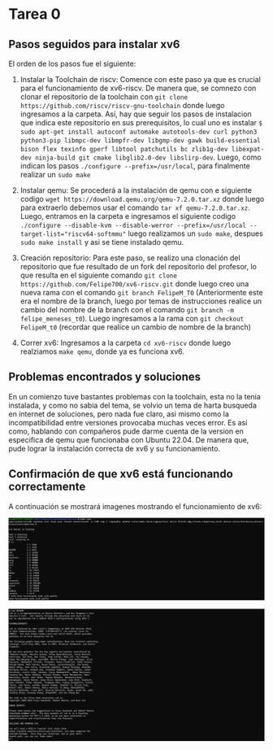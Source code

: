 # Tarea 0

## Pasos seguidos para instalar xv6

El orden de los pasos fue el siguiente:

1. Instalar la Toolchain de riscv: Comence con este paso ya que es crucial para el funcionamiento de xv6-riscv. De manera que, se comnezo con clonar el repositorio de la toolchain con `git clone https://github.com/riscv/riscv-gnu-toolchain` donde luego ingresamos a la carpeta. Así, hay que seguir los pasos de instalacion que indica este repositorio en sus prerequisitos, lo cual uno es instalar `$ sudo apt-get install autoconf automake autotools-dev curl python3 python3-pip libmpc-dev libmpfr-dev libgmp-dev gawk build-essential bison flex texinfo gperf libtool patchutils bc zlib1g-dev libexpat-dev ninja-build git cmake libglib2.0-dev libslirp-dev`. Luego, como indican los pasos `./configure --prefix=/usr/local`, para finalmente realizar un `sudo make`

2. Instalar qemu: Se procederá a la instalación de qemu con e siguiente codigo `wget https://download.qemu.org/qemu-7.2.0.tar.xz` donde luego para extraerlo debemos usar el comando `tar xf qemu-7.2.0.tar.xz`. Luego, entramos en la carpeta e ingresamos el siguiente codigo `./configure --disable-kvm --disable-werror --prefix=/usr/local --target-list="riscv64-softmmu"` luego realizamos un `sudo make`, despues `sudo make install` y asi se tiene instalado qemu.

3. Creación repositorio: Para este paso, se realizo una clonación del repositorio que fue resultado de un fork del repositorio del profesor, lo que resulta en el siguiente comando `git clone https://github.com/Felipe700/xv6-riscv.git` donde luego creo una nueva rama con el comando `git branch FelipeM_T0` (Anteriormente este era el nombre de la branch, luego por temas de instrucciones realice un cambio del nombre de la branch con el comando `git branch -m felipe_meneses_t0`). Luego ingresamos a la rama con `git checkout FelipeM_t0` (recordar que realice un cambio de nombre de la branch)

4. Correr xv6: Ingresamos a la carpeta `cd xv6-riscv` donde luego realziamos `make qemu`, donde ya es funciona xv6.


## Problemas encontrados y soluciones

En un comienzo tuve bastantes problemas con la toolchain, esta no la tenia instalada, y como no sabia del tema, se volvio un tema de harta busqueda en internet de soluciones, pero nada fue claro, asi mismo como la incompatibilidad entre versiones provocaba muchas veces error. Es así como, hablando con compañeros pude darme cuenta de la version en especifica de qemu que funcionaba con Ubuntu 22.04. De manera que, pude lograr la instalación correcta de xv6 y su funcionamiento.


## Confirmación de que xv6 está funcionando correctamente

A continuación se mostrará imagenes mostrando el funcionamiento de xv6:

![Evidencia1](qemu_ls_echo.png)

![Evidencia2](cat.png)
